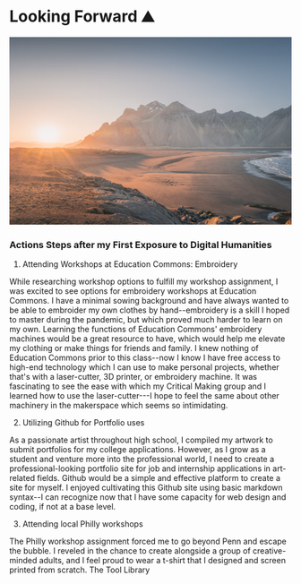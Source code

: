 # Looking Forward ⛰️

![alt text](assets/mountainbackground.png)

### Actions Steps after my First Exposure to Digital Humanities

1. Attending Workshops at Education Commons: Embroidery

While researching workshop options to fulfill my workshop assignment, I was excited to see options for embroidery workshops at Education Commons. I have a minimal sowing background and have always wanted to be able to embroider my own clothes by hand--embroidery is a skill I hoped to master during the pandemic, but which proved much harder to learn on my own. Learning the functions of Education Commons' embroidery machines would be a great resource to have, which would help me elevate my clothing or make things for friends and family. I knew nothing of Education Commons prior to this class--now I know I have free access to high-end technology which I can use to make personal projects, whether that's with a laser-cutter, 3D printer, or embroidery machine. It was fascinating to see the ease with which my Critical Making group and I learned how to use the laser-cutter---I hope to feel the same about other machinery in the makerspace which seems so intimidating.
   
2. Utilizing Github for Portfolio uses

As a passionate artist throughout high school, I compiled my artwork to submit portfolios for my college applications. However, as I grow as a student and venture more into the professional world, I need to create a professional-looking portfolio site for job and internship applications in art-related fields. Github would be a simple and effective platform to create a site for myself. I enjoyed cultivating this Github site using basic markdown syntax--I can recognize now that I have some capacity for web design and coding, if not at a base level. 
  
3. Attending local Philly workshops

The Philly workshop assignment forced me to go beyond Penn and escape the bubble. I reveled in the chance to create alongside a group of creative-minded adults, and I feel proud to wear a t-shirt that I designed and screen printed from scratch. The Tool Library  
